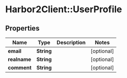 # Harbor2Client::UserProfile

## Properties
Name | Type | Description | Notes
------------ | ------------- | ------------- | -------------
**email** | **String** |  | [optional] 
**realname** | **String** |  | [optional] 
**comment** | **String** |  | [optional] 


